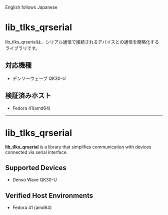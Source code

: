 English follows Japanese

# lib_tlks_qrserial

lib_tlks_qrserialは、シリアル通信で接続されるデバイスとの通信を簡略化するライブラリです。

## 対応機種

* デンソーウェーブ QK30-U

## 検証済みホスト

* Fedora 41(amd64)

---

# lib_tlks_qrserial

**lib_tlks_qrserial** is a library that simplifies communication with devices connected via serial interface.

## Supported Devices

* Denso Wave QK30-U

## Verified Host Environments

* Fedora 41 (amd64)
